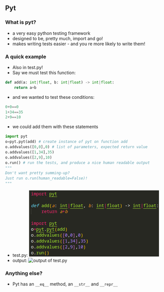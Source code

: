 ## Pyt
### What is pyt?
- a very easy python testing framework
- designed to be, pretty much, import and go!
- makes writing tests easier - and you re more likely to write them!
### A quick example
- Also in test.py!
- Say we must test this function:
```py
def add(a: int|float, b: int|float) -> int|float:
    return a+b
```
- and we wanted to test these conditions:
```py
0+0==0
1+34==35
2+9==10
```
- we could add them with these statements
```py
import pyt
o=pyt.pyt(add) # create instance of pyt on function add
o.addvalues([0,0],0) # list of parameters, expected return value
o.addvalues([1,34],35) 
o.addvalues([2,9],10)
o.run() # run the tests, and produce a nice human readable output 
"""
Don't want pretty summing-up?
Just run o.run(human_readable=False)!
"""
```

- test.py:
![contents of test.py](img/test.py.png)
- output:
![output of test.py](img/test.py.output.png.png)
### Anything else?
- Pyt has an `__eq__` method, an `__str__` and `__repr__`